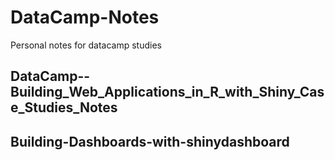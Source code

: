 # DataCamp-Notes
Personal notes for datacamp studies

## DataCamp--Building_Web_Applications_in_R_with_Shiny_Case_Studies_Notes

## Building-Dashboards-with-shinydashboard

